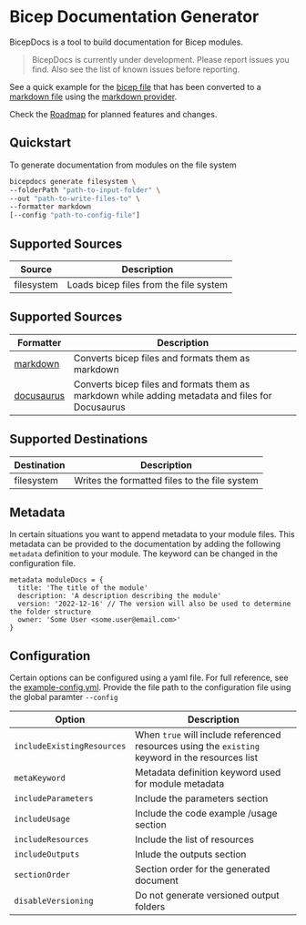 # Bicep Documentation Generator

BicepDocs is a tool to build documentation for Bicep modules.

> BicepDocs is currently under development. Please report issues you find. Also see the list of known issues before reporting.

See a quick example for the [bicep file](./docs/providers/examples/inputs/resources/resource-groups.bicep) that has been converted to a [markdown file](./docs/providers/examples/generated-output/resources/resource-groups.md) using the [markdown provider](./docs/providers/markdown-provider.md).

Check the [Roadmap](https://github.com/joachimdalen/bicepdocs/issues) for planned features and changes.

## Quickstart

To generate documentation from modules on the file system

```sh
bicepdocs generate filesystem \
--folderPath "path-to-input-folder" \
--out "path-to-write-files-to" \
--formatter markdown
[--config "path-to-config-file"]

```

## Supported Sources

| Source     | Description                            |
| ---------- | -------------------------------------- |
| filesystem | Loads bicep files from the file system |

## Supported Sources

| Formatter                                     | Description                                                                                      |
| --------------------------------------------- | ------------------------------------------------------------------------------------------------ |
| [markdown](./docs/formatters/markdown.md)     | Converts bicep files and formats them as markdown                                                |
| [docusaurus](./docs/formatters/docusaurus.md) | Converts bicep files and formats them as markdown while adding metadata and files for Docusaurus |

## Supported Destinations

| Destination | Description                                   |
| ----------- | --------------------------------------------- |
| filesystem  | Writes the formatted files to the file system |

## Metadata

In certain situations you want to append metadata to your module files. This metadata can be provided to the documentation by adding the following `metadata` definition to your module. The keyword can be changed in the configuration file.

```bicep
metadata moduleDocs = {
  title: 'The title of the module'
  description: 'A description describing the module'
  version: '2022-12-16' // The version will also be used to determine the folder structure
  owner: 'Some User <some.user@email.com>'
}
```

## Configuration

Certain options can be configured using a yaml file. For full reference, see the [example-config.yml](./docs/example-config.yml). Provide the file path to the configuration file using the global paramter `--config`

| Option                     | Description                                                                                      |
| -------------------------- | ------------------------------------------------------------------------------------------------ |
| `includeExistingResources` | When `true` will include referenced resources using the `existing` keyword in the resources list |
| `metaKeyword`              | Metadata definition keyword used for module metadata                                             |
| `includeParameters`        | Include the parameters section                                                                   |
| `includeUsage`             | Include the code example /usage section                                                          |
| `includeResources`         | Include the list of resources                                                                    |
| `includeOutputs`           | Inlude the outputs section                                                                       |
| `sectionOrder`             | Section order for the generated document                                                         |
| `disableVersioning`        | Do not generate versioned output folders                                                         |

